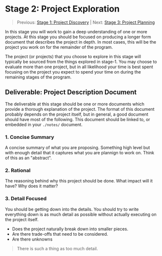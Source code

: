 # Stage 2: Project Exploration

> Previous: [Stage 1: Project Discovery](./stage-1-project-discovery.md) | Next: [Stage 3: Project Planning](./stage-3-project-planning.md)

In this stage you will work to gain a deep understanding of one or more projects. At this stage you should be focused on producing a longer form document that describes the project in depth. In most cases, this will be the project you work on for the remainder of the program.

The project (or projects) that you choose to explore in this stage will typically be sourced from the things explored in stage-1. You may choose to evaluate more than one project, but in all likelihood your time is best spent focusing on the project you expect to spend your time on during the remaining stages of the program.

## Deliverable: Project Description Document

The deliverable at this stage should be one or more documents which provide a thorough explanation of the project. The format of this document probably depends on the project itself, but in general, a good document should have most of the following.  This document should be linked to, or embedded in your `./notes/` document.


### 1. Concise Summary

A concise summary of what you are proposing. Something high level but with enough detail that it captures what you are plannign to work on. Think of this as an "abstract".


### 2. Rational

The reasoning behind why this project should be done. What impact will it have? Why does it matter?


### 3. Detail Focused

You should be getting down into the details. You should try to write everything down is as much detail as possible without actually executing on the project itself.

- Does the project naturally break down into smaller pieces.
- Are there trade-offs that need to be considered.
- Are there unknowns

> There is such a thing as too much detail.
